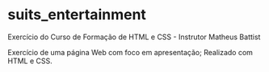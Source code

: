 # suits_entertainment
Exercício do Curso de Formação de HTML e CSS - Instrutor Matheus Battist

Exercício de uma página Web com foco em apresentação;
Realizado com HTML e CSS.
